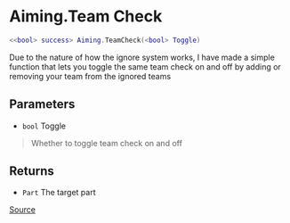 # Aiming.Team Check
```lua
<<bool> success> Aiming.TeamCheck(<bool> Toggle)
```
Due to the nature of how the ignore system works, I have made a simple function that lets you toggle the same team check on and off by adding or removing your team from the ignored teams

## Parameters
* `bool` Toggle
> Whether to toggle team check on and off

## Returns
* `Part` The target part

[Source](https://github.com/Stefanuk12/ROBLOX/blob/master/Universal/Aiming/Module.lua#L197)